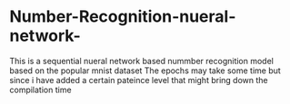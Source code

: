# Number-Recognition-nueral-network-
This is a sequential nueral network based nummber recognition model based on the popular mnist dataset
The epochs may take some time but since i have added a certain pateince level that might bring down the compilation time
